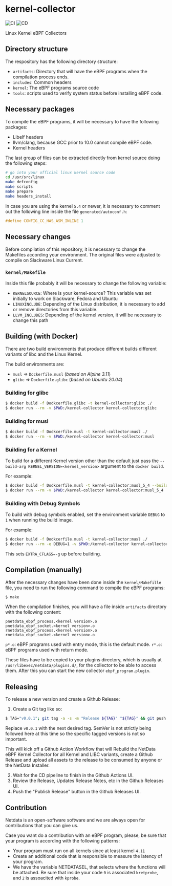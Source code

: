 # kernel-collector

![CI](https://github.com/netdata/kernel-collector/workflows/CI/badge.svg)
![CD](https://github.com/netdata/kernel-collector/workflows/CD/badge.svg)

Linux Kernel eBPF Collectors

## Directory structure

The respository has the following directory structure:

- `artifacts`: Directory that will have the eBPF programs when the compilation
  process ends.
- `includes`: Common headers
- `kernel`: The eBPF programs source code
- `tools`: scripts used to verify system status before installing eBPF code.

## Necessary packages

To compile the eBPF programs, it will be necessary to have the following packages:

- Libelf headers
- llvm/clang, because GCC prior to 10.0 cannot compile eBPF code.
- Kernel headers

The last group of files can be extracted directly from kernel source doing the
following steps:

```bash
# go into your official linux kernel source code
cd /usr/src/linux
make defconfig
make scripts
make prepare
make headers_install
```

In case you are using the kernel `5.4` or newer, it is necessary to comment out
the following line inside the file `generated/autoconf.h`:

```c
#define CONFIG_CC_HAS_ASM_INLINE 1
```

## Necessary changes

Before compilation of this repository, it is necessary to change the Makefiles
according your environment. The original files were adjusted to compile on
Slackware Linux Current.

### `kernel/Makefile`

Inside this file probably it will be necessary to change the following variable:

- `KERNELSOURCE`: Where is your kernel-source? This variable was set initially
  to work on Slackware, Fedora and Ubuntu
- `LINUXINCLUDE`: Depending of the Linux distribution, it is necessary to add
  or remove directories from this variable.
- `LLVM_INCLUDES`: Depending of the kernel version, it will be necessary to
  change this path

## Building (with Docker)

There are two build environments that produce different builds different
variants of libc and the Linux Kernel.

The build environments are:

- `musl`  => `Dockerfile.musl` (_based on Alpine 3.11_)
- `glibc` => `Dockerfile.glibc` (_based on Ubuntu 20.04_)

### Building for glibc

```sh
$ docker build -f Dodkcerfile.glibc -t kernel-collector:glibc ./
$ docker run --rm -v $PWD:/kernel-collector kernel-collector:glibc
```

### Building for musl

```sh
$ docker build -f Dodkcerfile.musl -t kernel-collector:musl ./
$ docker run --rm -v $PWD:/kernel-collector kernel-collector:musl
```

### Building for a Kernel

To build for a different Kernel version other than the default just pass the
`--build-arg KERNEL_VERSION=<kernel_version>` argument to the `docker build`.

For example:

```sh
$ docker build -f Dodkcerfile.musl -t kernel-collector:musl_5_4 --build--arg KERNEL_VERSION=5.4.18 ./
$ docker run --rm -v $PWD:/kernel-collector kernel-collector:musl_5_4
```

### Building with Debug Symbols

To build with debug symbols enabled, set the environment variable `DEBUG` to `1`
when running the build image.

For example:

```sh
$ docker build -f Dodkcerfile.musl -t kernel-collector:musl ./
$ docker run --rm -e DEBUG=1 -v $PWD:/kernel-collector kernel-collector:musl
```

This sets `EXTRA_CFLAGS=-g` up before building.

## Compilation (manually)

After the necessary changes have been done inside the `kernel/Makefille` file,
you need to run the following command to compile the eBPF programs:

```bash
$ make
```

When the compilation finishes, you will have a file inside `artifacts` directory with the following
content:

```
pnetdata_ebpf_process.<kernel version>.o
pnetdata_ebpf_socket.<kernel version>.o
rnetdata_ebpf_process.<kernel version>.o
rnetdata_ebpf_socket.<kernel version>.o
```

`p*.o`: eBPF programs used with entry mode, this is the default mode.
`r*.o`: eBPF programs used with return mode.

These files have to be copied to your plugins directory, which is usually at
`/usr/libexec/netdata/plugins.d/`, for the collector to be able to access them.
After this you can start the new collector `ebpf_program.plugin`.

## Releasing

To release a new version and create a Github Release:

1. Create a Git tag like so:

```sh
$ TAG="v0.0.1"; git tag -a -s -m "Release ${TAG}" "${TAG}" && git push origin "${TAG}"
```

Replace `v0.0.1` with the next desired tag. SemVer is not strictly being followed
here at this time so the specific tagged versions is not so important.

This will kick off a Github Action Workflow that will Rebuild the NetData eBPF
Kernel Collector for all Kernel and LIBC variants, create a Github Release and
upload all assets to the release to be consumed by anyone or the NetData Installer.

2. Wait for the CD pipeline to finish in the Github Actions UI.
3. Review the Release, Updates Release Notes, etc in the Github Releases UI.
4. Push the "Publish Release" button in the Github Releases UI.

## Contribution

Netdata is an open-software software and we are always open for contributions that
you can give us.

Case you want do a contribution with an eBPF program, please, be sure that your program
is according with the following patterns:

- Your program must run on all kernels since at least kernel `4.11`
- Create an additional code that is responsible to measure the latency of your
  program.
- We have the variable NETDATASEL, that selects where the functions will be
  attached. Be sure that inside your code `0` is associated `kretprobe`, and `2` is assoacited
  with `kprobe`.
